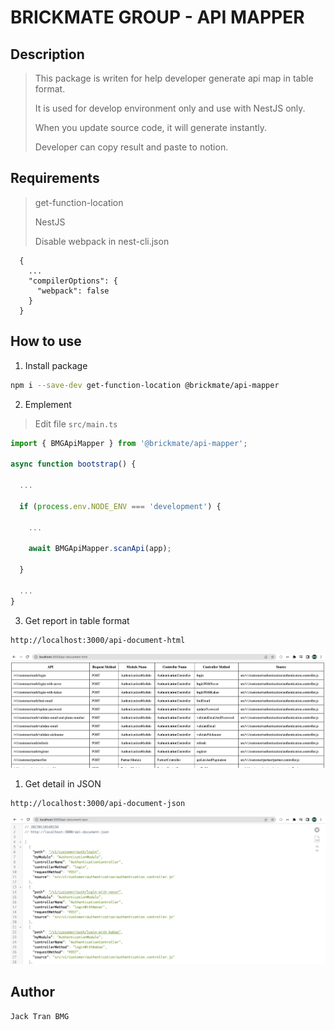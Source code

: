 # BRICKMATE GROUP - API MAPPER

## Description

> This package is writen for help developer generate api map in table format.
> 
> It is used for develop environment only and use with NestJS only.
> 
> When you update source code, it will generate instantly.
> 
> Developer can copy result and paste to notion.


## Requirements

> get-function-location
> 
> NestJS
> 
> Disable webpack in nest-cli.json
```
  {
    ...
    "compilerOptions": {
      "webpack": false
    }
  }
```

## How to use

1. Install package
```bash
npm i --save-dev get-function-location @brickmate/api-mapper
```

2. Emplement
  
> Edit file `src/main.ts`

```typescript
import { BMGApiMapper } from '@brickmate/api-mapper';

async function bootstrap() {

  ...

  if (process.env.NODE_ENV === 'development') {

    ...

    await BMGApiMapper.scanApi(app);
    
  }

  ...
}
```
3. Get report in table format

```
http://localhost:3000/api-document-html
```
![Table format](https://raw.githubusercontent.com/bm-jack-tran/bmg-api-mapper/main/html.png)

1. Get detail in JSON

```
http://localhost:3000/api-document-json
```
![Json format](https://raw.githubusercontent.com/bm-jack-tran/bmg-api-mapper/main/json.png)

## Author
```Jack Tran BMG```

